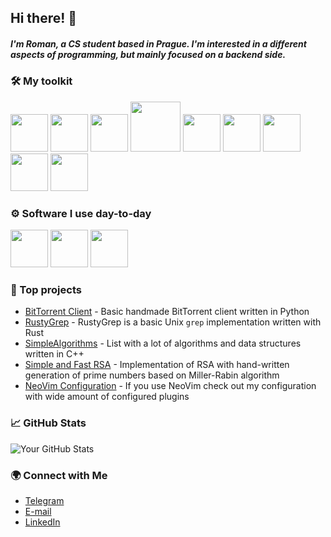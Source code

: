 ## Hi there! 👋
##### I'm Roman, a CS student based in Prague. I'm interested in a different aspects of programming, but mainly focused on a backend side.

### 🛠️ My toolkit
<img src="https://cdn.jsdelivr.net/gh/devicons/devicon@latest/icons/linux/linux-original.svg" width=60 height=60> <img src="https://cdn.jsdelivr.net/gh/devicons/devicon@latest/icons/bash/bash-original.svg" width=60 height=60> <img src="https://cdn.jsdelivr.net/gh/devicons/devicon@latest/icons/git/git-original.svg" width=60 height=60> <img src="https://cdn.jsdelivr.net/gh/devicons/devicon@latest/icons/docker/docker-original.svg" width=80 height=80> <img src="https://cdn.jsdelivr.net/gh/devicons/devicon@latest/icons/mysql/mysql-original.svg" width=60 height=60> <img src="https://cdn.jsdelivr.net/gh/devicons/devicon@latest/icons/python/python-original.svg" width=60 height=60> <img src="https://cdn.jsdelivr.net/gh/devicons/devicon@latest/icons/fastapi/fastapi-original.svg" width=60 height=60> <img src="https://cdn.jsdelivr.net/gh/devicons/devicon@latest/icons/mongodb/mongodb-original-wordmark.svg" width=60 height=60> <img src="https://cdn.jsdelivr.net/gh/devicons/devicon@latest/icons/redis/redis-original-wordmark.svg" width=60 height=60>
          
### ⚙️ Software I use day-to-day
<img src="https://cdn.jsdelivr.net/gh/devicons/devicon@latest/icons/neovim/neovim-original.svg" width=60 height=60> <img src="https://cdn.jsdelivr.net/gh/devicons/devicon@latest/icons/pycharm/pycharm-original.svg" width=60 height=60> <img src="https://cdn.jsdelivr.net/gh/devicons/devicon@latest/icons/ubuntu/ubuntu-original.svg" width=60 height=60>
          
### 🚀 Top projects         
- [BitTorrent Client](https://github.com/rastr-0/BitTorrent-Client) - Basic handmade BitTorrent client written in Python
- [RustyGrep](https://github.com/rastr-0/RustyGrep) - RustyGrep is a basic Unix `grep` implementation written with Rust
- [SimpleAlgorithms](https://github.com/rastr-0/Simple_algorithms) - List with a lot of algorithms and data structures written in C++
- [Simple and Fast RSA](https://github.com/rastr-0/SF_RSA) - Implementation of RSA with hand-written generation of prime numbers based on Miller-Rabin algorithm
- [NeoVim Configuration](https://github.com/rastr-0/NeoVimConfiguration) - If you use NeoVim check out my configuration with wide amount of configured plugins


### 📈 GitHub Stats
![Your GitHub Stats](https://github-readme-stats.vercel.app/api?username=rastr-0&show_icons=true&theme=radical)        
          
### 🌍 Connect with Me
- [Telegram](t.me/rastr_1)
- [E-mail](romanmilko123@gmail.com)
- [LinkedIn](https://www.linkedin.com/in/roman-milko-795ba9295?otpToken=MTMwNzFlZTAxMTJhYzljM2IyMjcwZmViNDExZmVlYmM4YWNmZDQ0NTlkYTg4ODZhN2JjMDA4NmQ0YzVjNThmMGZmZDdkN2U5NjRmMmZjYzg0NTk4ZjFiMjI3OWUyMDdhMjU1ODJiNzg5NGUzNmI1YWYzNGQyODJiLDEsMQ%3D%3D&midSig=0dUqNxs2F-ork1&eid=jungv5-ly371tml-ac&midToken=AQFuB-iX-6GIFg&trkEmail=eml-email_job_alert_digest_01-header-0-profile_glimmer-null-jungv5~ly371tml~ac-null-null&lipi=urn%3Ali%3Apage%3Aemail_email_job_alert_digest_01%3BZ%2FskQVmzRq%2B72QRh3Nc5kQ%3D%3D&trk=eml-email_job_alert_digest_01-header-0-profile_glimmer&originalSubdomain=cz)          
